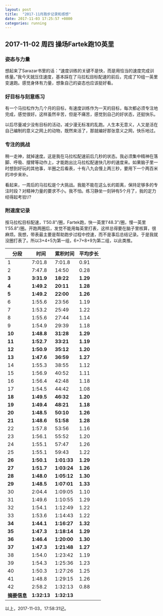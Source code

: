 ```yaml
---
layout: post
title:  "2017-11月跑步记录和感想"
date: 2017-11-03 17:25:57 +0800
categories: running
---
```


## 2017-11-02 周四 操场Fartek跑10英里

### 姿态与力量

想起来了Sarazar书里的话：“速度训练的关键不是快，而是用恰当的速度完成训练量。”我今天就压住速度，基本踩在了马拉松目标配速的前后，完成了10组一英里变速跑。感觉身体有力量，想象自己的姿态也应该挺好看。

### 好目标与刻意练习

有一个马拉松作为几个月的目标，有速度训练作为一天的目标，每次都必须专注地完成，感觉很好。这样虽然辛苦，但是不痛苦，感觉到自己的好状态，还挺快乐。

以后尽量减少没有目标的活动，减少漫无标准的乱跑。人生本无意义，人又是活在自己编制的意义之网上的动物，既然来活了，那就编好那张意义之网，快乐地过。

### 专注的挑战

稍一走神，就掉速度。这是我在马拉松配速前后几秒的状态。我必须集中精神在落脚、呼吸、摆臂等动作上，才能跑出比马拉松配速快几秒的速度来。如果脑子里一时想到好玩的其他事，半圈之后看表，十有八九会慢上两三秒，要用下一个两百米的冲步来补。

看起来，一周后的马拉松是个大挑战。我能不能在这么长的距离，保持足够多的专注时段？对精神力量的要求不小。我不怕。练习静坐一刻钟有5个月了，我的定力经得起考验!/?

### 附速度记录

按马拉松目标配速，1'50.8"/圈，Fartek跑，快一英里1'48.3"/圈，慢一英里1'55.8"/圈。开跑两圈后，发觉不能用每英里打表，这样总得要在脑子里核算，很麻烦。我想，带表最主要是帮助跑步过程中控速，而不是事后总结记录。于是我就没圈打表了。所以3+4+5为第一组，6+7+8+9为第二组，以此类推。

| 分段       | 时间          | 累积时间        | 平均步长     |
| -------- | ----------- | ----------- | -------- |
| 1        | 7:01.8      | 7:01.8      | 0.91     |
| 2        | 7:47.8      | 14:50       | 0.28     |
| **3**    | **3:31.9**  | **18:22**   | **1.29** |
| **4**    | **1:49.2**  | **20:11**   | **1.28** |
| **5**    | **1:49.2**  | **22:00**   | **1.26** |
| 6        | 1:55.6      | 23:56       | 1.19     |
| 7        | 1:53.2      | 25:49       | 1.22     |
| 8        | 1:55.6      | 27:44       | 1.14     |
| 9        | 1:54.9      | 29:39       | 1.18     |
| **10**   | **1:48.8**  | **31:28**   | **1.29** |
| **11**   | **1:52.7**  | **33:21**   | **1.19** |
| **12**   | **1:50.9**  | **35:12**   | **1.20** |
| **13**   | **1:47.6**  | **36:59**   | **1.27** |
| 14       | 1:55.3      | 38:55       | 1.12     |
| 15       | 1:56.9      | 40:52       | 1.11     |
| 16       | 1:56.4      | 42:48       | 1.18     |
| 17       | 1:54.5      | 44:42       | 1.08     |
| **18**   | **1:49.5**  | **46:32**   | **1.20** |
| **19**   | **1:49.4**  | **48:21**   | **1.18** |
| **20**   | **1:48.5**  | **50:10**   | **1.26** |
| **21**   | **1:48.6**  | **51:58**   | **1.28** |
| 22       | 1:57.8      | 53:56       | 1.16     |
| 23       | 1:56.1      | 55:52       | 1.20     |
| 24       | 1:55.1      | 57:47       | 1.26     |
| 25       | 1:55.1      | 59:43       | 1.22     |
| **26**   | **1:50.1**  | **1:01:33** | **1.29** |
| **27**   | **1:51.7**  | **1:03:24** | **1.26** |
| **28**   | **1:48.0**  | **1:05:12** | **1.30** |
| **29**   | **1:48.5**  | **1:07:01** | **1.33** |
| 30       | 2:04.4      | 1:09:05     | 1.10     |
| 31       | 1:49.6      | 1:10:55     | 1.29     |
| 32       | 1:54.1      | 1:12:49     | 1.22     |
| 33       | 1:53.6      | 1:14:43     | 1.22     |
| **34**   | **1:44.1**  | **1:16:27** | **1.32** |
| **35**   | **1:47.3**  | **1:18:14** | **1.29** |
| **36**   | **1:46.4**  | **1:20:00** | **1.30** |
| **37**   | **1:47.3**  | **1:21:48** | **1.27** |
| 38       | 1:54.0      | 1:23:42     | 1.19     |
| 39       | 1:54.3      | 1:25:36     | 1.23     |
| 40       | 1:50.3      | 1:27:26     | 1.25     |
| 41       | 1:48.8      | 1:29:15     | 1.26     |
| 42       | 2:58.2      | 1:32:13     | 0.88     |
| **摘要信息** | **1:32:13** | **1:32:13** |          |

以上，2017-11-03，17:58:31记。
